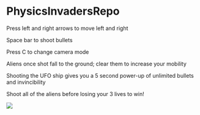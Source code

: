 # PhysicsInvadersRepo
 
 Press left and right arrows to move left and right

 Space bar to shoot bullets

 Press C to change camera mode
 
 Aliens once shot fall to the ground; clear them to increase your mobility

 Shooting the UFO ship gives you a 5 second power-up of unlimited bullets and invincibility

 Shoot all of the aliens before losing your 3 lives to win!

 ![](images/PhysicsInvadersScreenShot.png)


